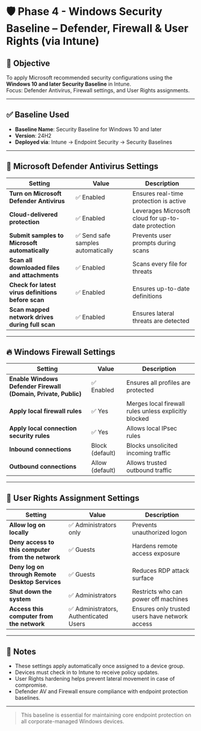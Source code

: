 # 🛡️ Phase 4 - Windows Security Baseline – Defender, Firewall & User Rights (via Intune)

## 🎯 Objective
To apply Microsoft recommended security configurations using the **Windows 10 and later Security Baseline** in Intune.  
Focus: Defender Antivirus, Firewall settings, and User Rights assignments.

---

## ✅ Baseline Used

- **Baseline Name**: Security Baseline for Windows 10 and later
- **Version**: 24H2
- **Deployed via**: Intune → Endpoint Security → Security Baselines

---

## 🦠 Microsoft Defender Antivirus Settings

| Setting | Value | Description |
|--------|-------|-------------|
| **Turn on Microsoft Defender Antivirus** | ✅ Enabled | Ensures real-time protection is active |
| **Cloud-delivered protection** | ✅ Enabled | Leverages Microsoft cloud for up-to-date protection |
| **Submit samples to Microsoft automatically** | ✅ Send safe samples automatically | Prevents user prompts during scans |
| **Scan all downloaded files and attachments** | ✅ Enabled | Scans every file for threats |
| **Check for latest virus definitions before scan** | ✅ Enabled | Ensures up-to-date definitions |
| **Scan mapped network drives during full scan** | ✅ Enabled | Ensures lateral threats are detected |

---

## 🔥 Windows Firewall Settings

| Setting | Value | Description |
|--------|-------|-------------|
| **Enable Windows Defender Firewall (Domain, Private, Public)** | ✅ Enabled | Ensures all profiles are protected |
| **Apply local firewall rules** | ✅ Yes | Merges local firewall rules unless explicitly blocked |
| **Apply local connection security rules** | ✅ Yes | Allows local IPsec rules |
| **Inbound connections** | Block (default) | Blocks unsolicited incoming traffic |
| **Outbound connections** | Allow (default) | Allows trusted outbound traffic |

---

## 👤 User Rights Assignment Settings

| Setting | Value | Description |
|--------|-------|-------------|
| **Allow log on locally** | ✅ Administrators only | Prevents unauthorized logon |
| **Deny access to this computer from the network** | ✅ Guests | Hardens remote access exposure |
| **Deny log on through Remote Desktop Services** | ✅ Guests | Reduces RDP attack surface |
| **Shut down the system** | ✅ Administrators | Restricts who can power off machines |
| **Access this computer from the network** | ✅ Administrators, Authenticated Users | Ensures only trusted users have network access |

---

## 🧠 Notes

- These settings apply automatically once assigned to a device group.
- Devices must check in to Intune to receive policy updates.
- User Rights hardening helps prevent lateral movement in case of compromise.
- Defender AV and Firewall ensure compliance with endpoint protection baselines.

---

> This baseline is essential for maintaining core endpoint protection on all corporate-managed Windows devices.
